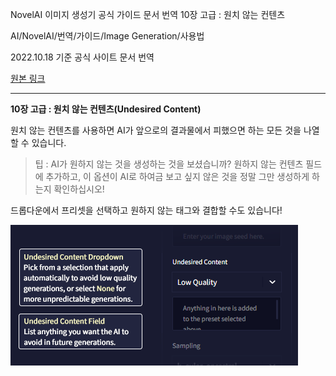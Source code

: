NovelAI 이미지 생성기 공식 가이드 문서 번역 10장 고급 : 원치 않는 컨텐츠

AI/NovelAI/번역/가이드/Image Generation/사용법

2022.10.18 기준 공식 사이트 문서 번역

[원본 링크](https://docs.novelai.net/)

---
**10장 고급 : 원치 않는 컨텐츠(Undesired Content)**

원치 않는 컨텐츠를 사용하면 AI가 앞으로의 결과물에서 피했으면 하는 모든 것을 나열할 수 있습니다.

> 팁 : AI가 원하지 않는 것을 생성하는 것을 보셨습니까? 원하지 않는 컨텐츠 필드에 추가하고, 이 옵션이 AI로 하여금 보고 싶지 않은 것을 정말 그만 생성하게 하는지 확인하십시오!

드롭다운에서 프리셋을 선택하고 원하지 않는 태그와 결합할 수도 있습니다!

![](2022-10-19-02-03-25.png)
